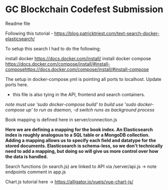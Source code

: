 # GC Blockchain Codefest Submission


Readme file

Following this tutorial - https://blog.patricktriest.com/text-search-docker-elasticsearch/

To setup this search I had to do the following;

install docker
  https://docs.docker.com/install/
install docker compose
  https://docs.docker.com/compose/install/#install-composehttps://docs.docker.com/compose/install/#install-compose

  The setup in docker-compose.yml is pointing all ports to localhost.  Update ports here.
 - this file is also tying in the API, frontend and search containers.

 *note must use 'sudo docker-compose build' to build*
 *use 'sudo docker-compose up' to run as daemon, -d switch runs as background process*

Book mapping is defined here in server/connection.js

 **Here we are defining a mapping for the book index. An Elasticsearch index is roughly analogous to a SQL table or a MongoDB collection. Adding a mapping allows us to specify each field and datatype for the stored documents. Elasticsearch is schema-less, so we don't technically need to add a mapping, but doing so will give us more control over how the data is handled.**


Search functions (in search.js) are linked to API via /server/api.js -> note endpoints comment in app.js

Chart.js tutorial here -> https://alligator.io/vuejs/vue-chart-js/
